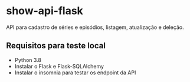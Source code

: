 # show-api-flask
API para cadastro de séries e episódios, listagem, atualização e deleção.

## Requisitos para teste local

- Python 3.8
- Instalar o Flask e Flask-SQLAlchemy
- Instalar o insomnia para testar os endpoint da API
